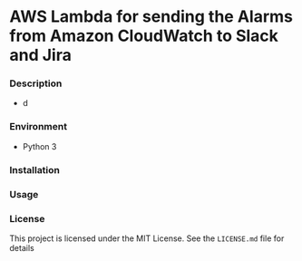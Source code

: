 # AWS Lambda for sending the Alarms from Amazon CloudWatch to Slack and Jira


### Description

- d


### Environment

- Python 3


### Installation


### Usage


### License

This project is licensed under the MIT License. See the `LICENSE.md` file for details

